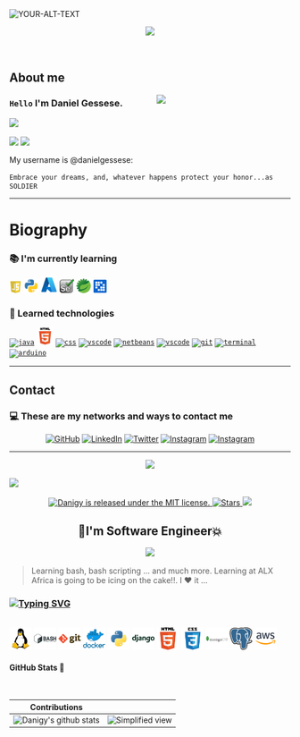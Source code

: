 <!-- markdownlint-disable MD033 MD041 -->

<picture>
 <source media="(prefers-color-scheme: dark)" srcset="YOUR-DARKMODE-IMAGE">
 <source media="(prefers-color-scheme: light)" srcset="YOUR-LIGHTMODE-IMAGE">
 <img alt="YOUR-ALT-TEXT" src="YOUR-DEFAULT-IMAGE">
</picture>

<br />

<p align="center">
  <img src=https://visitor-badge.glitch.me/badge?page_id=Danigy./blob/master/>
</p>
<br />



## About me

<img align="right" width="240" src="http://www.ffbegif.com/Cobalt%20Blade%20Noctis%20(NV)/215002907%20Win.png"/>

### `Hello` I'm Daniel Gessese.
![](https://komarev.com/ghpvc/?username=Danigy&color=00a0a0&style=plastic) 

![](https://img.shields.io/github/followers/Danigy?style=social) 
![](https://img.shields.io/twitter/follow/Danigy?style=social)

My username is @danielgessese:
```
Embrace your dreams, and, whatever happens protect your honor...as SOLDIER
```
---


# Biography

### :books: I'm currently learning

<code><a href="" target="_blank"><img src="img/js.jpg" width="22px" alt="js"></a></code>
<code><a href="" target="_blank"><img src="img/python.png" width="26px" alt="pyton"></a></code>
<code><a href="" target="_blank"><img src="img/azure.svg" width="30px" alt="azure"></a></code>
<code><a href="" target="_blank"><img src="img/selenium.png" width="26px" alt="selenium"></a></code>
<code><a href="" target="_blank"><img src="img/spring.png" width="26px" alt="springboot"></a></code>
<code><a href="" target="_blank"><img src="img/liferay.png" width="25px" alt="Liferay"></a></code>

### :file_folder: Learned technologies 
<code><a href="" target="_blank"><img src="https://cdn.iconscout.com/icon/free/png-512/java-43-569305.png" width="35px" alt="java"></a></code>
<code><a href="" target="_blank"><img src="/img/html.png" width="30px" alt="html"></a></code>
<code><a href="" target="_blank"><img src="https://midu.dev/images/tags/css.png" width="26px" alt="css"></a></code>
<code><a href="" target="_blank"><img src="https://upload.wikimedia.org/wikipedia/commons/thumb/9/9a/Visual_Studio_Code_1.35_icon.svg/1024px-Visual_Studio_Code_1.35_icon.svg.png" width="26px" alt="vscode"></a></code>
<code><a href="" target="_blank"><img src="https://upload.wikimedia.org/wikipedia/commons/thumb/9/98/Apache_NetBeans_Logo.svg/888px-Apache_NetBeans_Logo.svg.png" width="26px" alt="netbeans"></a></code>
<code><a href="" target="_blank"><img src="https://findicons.com/files/icons/977/rrze/720/database_mysql.png" width="26px" alt="vscode"></a></code>
<code><a href="" target="_blank"><img src="https://git-scm.com/images/logos/downloads/Git-Icon-1788C.png" width="26px" alt="git"></a></code>
<code><a href="" target="_blank"><img src="https://www.milinux.es/wp-content/uploads/2018/07/terminal-logo-512x512.png" width="26px" alt="terminal"></a></code>
<code><a href="" target="_blank"><img src="https://img.icons8.com/color/50/000000/arduino.png" width="30px" alt="arduino"/></a></code>


---

## Contact

### :computer: These are my networks and ways to contact me
<p align="center">
	<a href="https://github.com/Danigy"><img src="https://camo.githubusercontent.com/439d559885a8195d5a91a92f8a72e29767e011b9a15933e26f28a0b551c5706d/68747470733a2f2f696d672e69636f6e73382e636f6d2f627562626c65732f35302f3030303030302f6769746875622e706e67" alt="GitHub" data-canonical-src="https://img.icons8.com/bubbles/50/000000/github.png" style="max-width:100%;"></a>
	<a href="https://www.linkedin.com/in/daniel-gessese-3b744543/" rel="nofollow"><img src="https://camo.githubusercontent.com/4710c8417adc9fc1e9fe4b44a7f6b2451d053cdfc0ac97550b67dc268973b14e/68747470733a2f2f696d672e69636f6e73382e636f6d2f627562626c65732f35302f3030303030302f6c696e6b6564696e2e706e67" alt="LinkedIn" data-canonical-src="https://img.icons8.com/bubbles/50/000000/linkedin.png" style="max-width:100%;"></a>
	<a href="https://twitter.com/danielgessese" rel="nofollow"><img src="https://camo.githubusercontent.com/008f85aee25d0f5bc0cf1c094b9119cadd815195417779a7d94623aa2d6ed53f/68747470733a2f2f696d672e69636f6e73382e636f6d2f627562626c65732f35302f3030303030302f747769747465722d636972636c65642e706e67" alt="Twitter" data-canonical-src="https://img.icons8.com/bubbles/50/000000/twitter-circled.png" style="max-width:100%;"></a>
	<a href="mailto:dnlmdwrk@gmail.com"><img src="https://camo.githubusercontent.com/c841b41a94a72ef5dc5fcdb9e7b92951d73541fdbf0b62d7459cba13a9d8e016/68747470733a2f2f696d672e69636f6e73382e636f6d2f627562626c65732f35302f3030303030302f656d61696c2e706e67" alt="Instagram" data-canonical-src="https://img.icons8.com/bubbles/50/000000/email.png" style="max-width:100%;"></a>
  <a href="https://api.whatsapp.com/send?phone=251911190202&amp;text=Hello%2C%20I%20would%20like%20to%20talk%20about%20a%20new%20project." rel="nofollow"><img src="https://camo.githubusercontent.com/ea4db2b6cd2146fcbc3406b7b9e5971e23d03766aa7a3b3256dedda8918970f0/68747470733a2f2f696d672e69636f6e73382e636f6d2f627562626c65732f35302f3030303030302f77686174736170702e706e67" alt="Instagram" data-canonical-src="https://img.icons8.com/bubbles/50/000000/whatsapp.png" style="max-width:100%;"></a>
</p>

---
<p align="center">
<img width=800 src="https://github-profile-trophy.vercel.app/?username=Danigy&margin-w=10&row=1&theme=gruvbox&no-bg=true"/>
</p>

![](https://activity-graph.herokuapp.com/graph?username=Danigy&theme=react-dark)






<p align="center">

<a href="https://github.com/Danigy/Danigy/blob/master/LICENCE">
 <img src="https://img.shields.io/badge/license-MIT-blue.svg" alt="Danigy is released under the MIT license." />
  </a>
  
   <a href="https://img.shields.io/github/stars/Danigy/Danigy?style=social">
  <img src="https://img.shields.io/github/stars/Danigy/Danigy?style=social" alt="Stars" />
 </a>

<a href="https://komarev.com/ghpvc/?username=Danigy&color=green">
  <img src="https://komarev.com/ghpvc/?username=Danigy&color=green" />
 </a>
</p>


<p align="center">
  <h2 align="center">🚀I'm Software Engineer💥</h2> 
</p>


<p align="center">
  <img src=https://readme-typing-svg.demolab.com/?lines=Alx+System+Engineering+DevOps;Working+with+the+shell,+commands,+and+scripts)](https://git.io/typing-svg>
</p>
 
>Learning bash, bash scripting ... and much more. Learning at ALX Africa is going to be icing on the cake!!. I ❤️ it ... 


### [![Typing SVG](https://readme-typing-svg.herokuapp.com?font=Caveat+Brush&size=22&color=1D6FF7&background=1E73FF00&vCenter=true&multiline=true&width=350&lines=%F0%9F%9B%A0+Top+Technologies)](https://git.io/typing-svg)  
 
 <br />
  <code><img height="40" src="https://raw.githubusercontent.com/github/explore/80688e429a7d4ef2fca1e82350fe8e3517d3494d/topics/linux/linux.png"></code>
  <code><img height="40" src="https://raw.githubusercontent.com/github/explore/80688e429a7d4ef2fca1e82350fe8e3517d3494d/topics/bash/bash.png"></code>
  <code><img height="40" src="https://raw.githubusercontent.com/github/explore/80688e429a7d4ef2fca1e82350fe8e3517d3494d/topics/git/git.png"></code>
  <code><img height="40" src="https://raw.githubusercontent.com/github/explore/80688e429a7d4ef2fca1e82350fe8e3517d3494d/topics/docker/docker.png"></code>
  <code><img height="40" src="https://raw.githubusercontent.com/github/explore/80688e429a7d4ef2fca1e82350fe8e3517d3494d/topics/python/python.png"></code>
  <code><img height="40" src="https://raw.githubusercontent.com/github/explore/80688e429a7d4ef2fca1e82350fe8e3517d3494d/topics/django/django.png"></code>
  <code><img height="40" src="https://raw.githubusercontent.com/github/explore/80688e429a7d4ef2fca1e82350fe8e3517d3494d/topics/html/html.png"></code>
  <code><img height="40" src="https://raw.githubusercontent.com/github/explore/80688e429a7d4ef2fca1e82350fe8e3517d3494d/topics/css/css.png"></code>
  <code><img height="40" src="https://raw.githubusercontent.com/github/explore/80688e429a7d4ef2fca1e82350fe8e3517d3494d/topics/mongodb/mongodb.png"></code>
  <code><img height="40" src="https://raw.githubusercontent.com/github/explore/80688e429a7d4ef2fca1e82350fe8e3517d3494d/topics/postgresql/postgresql.png"></code>
  <code><img height="40" src="https://raw.githubusercontent.com/github/explore/80688e429a7d4ef2fca1e82350fe8e3517d3494d/topics/aws/aws.png"></code>

<br />

#### GitHub Stats 📝

<br />

| **Contributions** |  |
| --- | --- |
| ![Danigy's github stats](https://github-readme-stats.vercel.app/api?username=Danigy&show_icons=true&title_color=f6c32c&icon_color=f6c32c&text_color=9f9f9f&bg_color=151515&count_private=true) | ![Simplified view](https://github-readme-streak-stats.herokuapp.com/?user=Danigy) |

<br />
